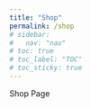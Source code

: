 ```yaml
---
title: "Shop"
permalink: /shop
# sidebar:
#   nav: "nav"
# toc: true
# toc_label: "TOC"
# toc_sticky: true
---
```

Shop Page
